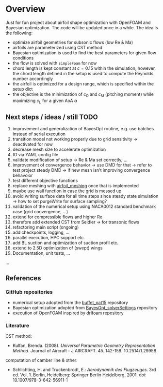 # Overview

Just for fun project about airfoil shape optimization with OpenFOAM and Bayesian optimization.
The code will be updated once in a while. The idea is the following:

- optimize airfoil geometries for subsonic flows (low Re & Ma)
- airfoils are parameterized using CST method
- Bayesian optimization is used to find the best parameters for given flow conditions
- the flow is solved with `simpleFoam` for now
- chord length is kept constant at $c = 0.15$ within the simulation, however, the chord length defined in the setup is used
to compute the Reynolds number accordingly
- the airfoil is optimized for a design range, which is specified within the setup dict
- the objective is the minimization of $c_D$ and $c_M$ (pitching moment) while maximizing $c_L$ for a given AoA $\alpha$

## Next steps / ideas / still TODO

1. improvement and generalization of BayesOpt routine, e.g. use batches instead of serial execution
2. transition model not working properly due to grid sensitivity -> deactivated for now
3. decrease mesh size to accelerate optimization
4. IO via YAML config file
5. validate modification of setup -> Re & Ma set correctly, ...
6. improvement of convergence behavior -> use DMD for that -> refer to test project steady DMD -> if new mesh isn't improving convergence behavoior
7. test different objective functions
8. replace meshing with [airfoil_meshing](https://github.com/AndreWeiner/airfoil_meshing) once that is implemented
9. maybe use wall function in case the grid is messed up 
10. avoid writing surface data for all time steps since steady state simulation -> how to set purgeWrite for surface sampling? 
11. validation of the numerical setup using NACA0012 standard benchmark case (grid convergence, ...)
12. extend for compressible flows and higher Re
13. therefore add extended CST from Seidler -> for transonic flows
14. refactoring main script (ongoing)
15. add checkpoints, logging, ... 
16. parallel execution, HPC support etc.
17. add BL suction and optimization of suction profil etc.
18. extend to 2.5D optimization of (swept) wings 
19. Documentation, unit tests, ...

...

## References

### GitHub repositories
- numerical setup adopted from the [buffet_oat15](https://github.com/JanisGeise/buffet_oat15/tree/jgeise) repository
- Bayesian optimization adopted from [BayesOpt_solverSettings](https://github.com/JanisGeise/BayesOpt_solverSettings) repository
- execution of OpenFOAM inspired by [drlfoam](https://github.com/OFDataCommittee/drlfoam) repository

### Literature

CST method:
- Kulfan, Brenda. (2008). *Universal Parametric Geometry Representation Method*. Journal of Aircraft - J AIRCRAFT. 45. 142-158. 10.2514/1.29958

computation of camber line & other:
- Schlichting, H. and Truckenbrodt, E.: *Aerodynamik des Flugzeuges*. 3rd ed. Vol. 1. Berlin, Heidelberg: Springer Berlin Heidelberg, 2001. doi: 10.1007/978-3-642-56911-1
